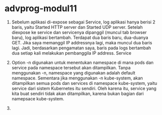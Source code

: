 # advprog-modul11

1. Sebelum aplikasi di-expose sebagai Service, log aplikasi hanya berisi 2 baris, yaitu Started HTTP server dan Started UDP server. Setelah diexpose ke service dan servicenya dipanggil (muncul tab browser baru), log aplikasi bertambah. Terdapat dua baris baru, dua-duanya GET. Jika saya memanggil IP addressnya lagi, maka muncul dua baris lagi. Jadi, berdasarkan pengamatan saya, baris pada logs bertambah dua setiap kali melakukan pembanggila IP address. Service

2. Option -n digunakan untuk menentukan namespace di mana pods dan service pada namespace tersebut akan ditampilkan. Tanpa menggunakan -n, namespace yang digunakan adalah default namespace. Sementara jika menggunakan -n kube-system, akan ditampilkan semua pods dan services di namespace kube-system, yaitu service dari sistem Kubernetes itu sendiri. Oleh karena itu, service yang kita buat sendiri tidak akan ditampilkan, karena bukan bagian dari namepsace kube-system.

3. 
